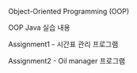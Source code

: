 Object-Oriented Programming (OOP)

OOP Java 실습 내용

Assignment1 - 시간표 관리 프로그램

Assignment2 - Oil manager 프로그램

